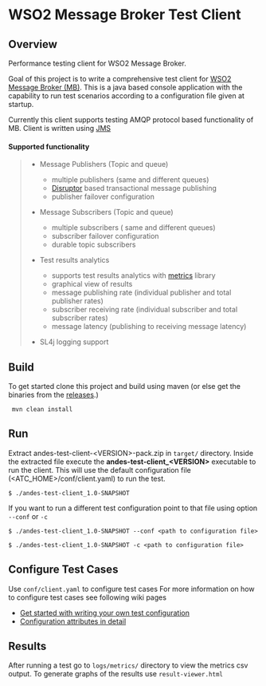 WSO2 Message Broker Test Client
==============

Overview
-----------
Performance testing client for WSO2 Message Broker. 

Goal of this project is to write a comprehensive test client for 
[WSO2 Message Broker (MB)](http://wso2.com/products/message-broker/). 
This is a java based  console application with the capability to run test scenarios according to a configuration file 
given at startup. 

Currently this client supports testing AMQP protocol based functionality of MB. Client is written using 
[JMS](https://docs.oracle.com/javaee/6/tutorial/doc/bncdr.html)

#### Supported functionality

> - Message Publishers (Topic and queue)
>   - multiple publishers (same and different queues)
>   - [Disruptor](https://lmax-exchange.github.io/disruptor/) based transactional message publishing
>   - publisher failover configuration
>  
> - Message Subscribers (Topic and queue)
>   - multiple subscribers ( same and different queues)
>   - subscriber failover configuration
>   - durable topic subscribers
> 
> - Test results analytics
>   - supports test results analytics with [metrics](https://dropwizard.github.io/metrics/) library 
>   - graphical view of results
>   - message publishing rate (individual publisher and total publisher rates)
>   - subscriber receiving rate (individual subscriber and total subscriber rates)
>   - message latency (publishing to receiving message latency)
>   
> - SL4j logging support
>  

Build
------
To get started clone this project and build using maven (or else get the binaries from the 
[releases](https://github.com/Asitha/andes-test-client/releases).)

```
 mvn clean install
```

Run
----
Extract andes-test-client-\<VERSION\>-pack.zip in `target/` directory. Inside the extracted file execute the 
**andes-test-client_\<VERSION\>** executable to run the client. This will use the default configuration file 
(\<ATC_HOME\>/conf/client.yaml) to run the test.
```
$ ./andes-test-client_1.0-SNAPSHOT
```
If you want to run a different test configuration point to that file using option `--conf` or `-c`

```
$ ./andes-test-client_1.0-SNAPSHOT --conf <path to configuration file>

$ ./andes-test-client_1.0-SNAPSHOT -c <path to configuration file>
```

Configure Test Cases
-------------------------

Use `conf/client.yaml` to configure test cases
For more information on how to configure test cases see following wiki pages

- [Get started with writing your own test configuration](https://github.com/Asitha/andes-test-client/wiki/Get-started-with-writing-your-own-test)
- [Configuration attributes in detail](https://github.com/Asitha/andes-test-client/wiki/Configuration-attributes-in-detail)


Results
---------
After running a test go to `logs/metrics/` directory to view the metrics csv output.
To generate graphs of the results use `result-viewer.html` 
